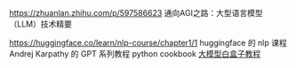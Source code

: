 https://zhuanlan.zhihu.com/p/597586623 通向AGI之路：大型语言模型（LLM）技术精要


https://huggingface.co/learn/nlp-course/chapter1/1  huggingface 的 nlp 课程
Andrej Karpathy 的 GPT 系列教程
python cookbook
[大模型白盒子教程](https://github.com/datawhalechina/tiny-universe/tree/main)
